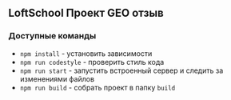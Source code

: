 ## LoftSchool Проект GEO отзыв

### Доступные команды

* `npm install` - установить зависимости
* `npm run codestyle` - проверить стиль кода
* `npm run start` - запустить встроенный сервер и следить за изменениями файлов
* `npm run build` - собрать проект в папку `build`

